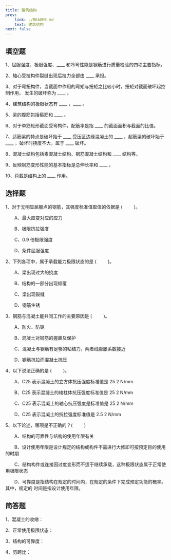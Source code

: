 ```yaml
---
title: 建筑结构
prev: 
    link: ./README.md
    text: 建筑结构
next: false
---
```


## 填空题

1、屈服强度、极限强度、____ 和冷弯性能是钢筋进行质量检验的四项主要指标。 

2、轴心受拉构件裂缝出现后拉力全部由 ____ 承担。

3、对于弯扭构件，当截面中作用的弯矩与扭矩之比较小时，扭矩对截面破坏起控制作用， 发生的破坏称为 ____ 。 

4、建筑结构的极限状态有 ____ ，____ 。 

5、梁的腹筋包括箍筋和 ____ 。 

6、对于单筋矩形截面受弯构件，配筋率是指 ____ 的截面面积与截面的比值。 

7、适筋梁的特点是破坏始于 ____ 受压区边缘混凝土的 ____ ，超筋梁的破坏始于 ____ ，破坏时挠度不大，属于 ____ 破坏。 

8、混凝土结构包括素混凝土结构、钢筋混凝土结构和 ____ 结构等。 

9、反映钢筋变形性能的基本指标是总伸长率和 ____ 。 

10、荷载是结构上的 ____ 作用。 

## 选择题

1、对于无明显屈服点的钢筋，其强度标准值取值的依据是 ( &emsp;&emsp; )。 

&emsp;&emsp;A、最大应变对应的应力

&emsp;&emsp;B、极限抗拉强度 

&emsp;&emsp;C、0.9 倍极限强度 

&emsp;&emsp;D、条件屈服强度 

2、下列各项中，属于承载能力极限状态的是 ( &emsp;&emsp; )。 

&emsp;&emsp;A、梁出现过大的挠度 

&emsp;&emsp;B、结构的一部分出现倾覆 

&emsp;&emsp;C、梁出现裂缝 

&emsp;&emsp;D、钢筋生锈 

3、钢筋与混凝土能共同工作的主要原因是 ( &emsp;&emsp; )。 

&emsp;&emsp;A、防火、防锈 

&emsp;&emsp;B、混凝土对钢筋的握裹及保护 

&emsp;&emsp;C、混凝土与钢筋有足够的粘结力，两者线膨胀系数接近 

&emsp;&emsp;D、钢筋抗拉而混凝土抗压 

4、以下说法正确的是 ( &emsp;&emsp; )。

&emsp;&emsp;A、C25 表示混凝土的立方体抗压强度标准值是 25 2 N/mm 

&emsp;&emsp;B、C25 表示混凝土的棱柱体抗压强度标准值是 25 2 N/mm 

&emsp;&emsp;C、C25 表示混凝土的轴心抗压强度是标准值是 25 2 N/mm 

&emsp;&emsp;D、C25 表示混凝土的抗拉强度标准值是 2.5 2 N/mm 

5、以下论述，哪项是不正确的？( &emsp;&emsp; ) 

&emsp;&emsp;A、结构的可靠性与结构的使用年限有关 

&emsp;&emsp;B、设计使用年限是设计规定的结构或构件不需进行大修即可按预定目的使用的时期 

&emsp;&emsp;C、结构构件或连接因过度变形而不适于继续承载，这种极限状态属于正常使用极限状态 

&emsp;&emsp;D、可靠度是指结构在规定的时间内，在规定的条件下完成预定功能的概率。其中，规定的 时间是指设计使用年限。

## 简答题

1、混凝土的收缩： 

2、正常使用极限状态： 

3、结构的可靠度： 

4、剪跨比：
